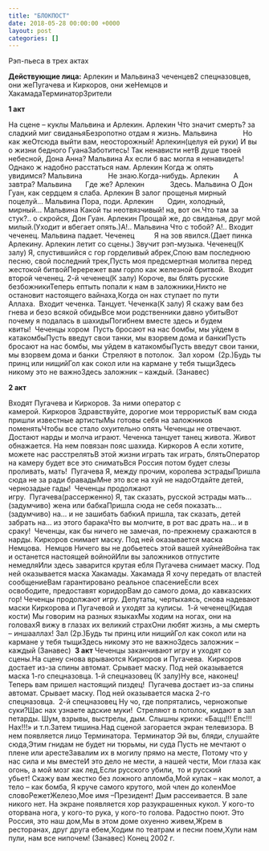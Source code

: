 ```yaml
---
title: "БЛОКПОСТ"
date: 2018-05-28 00:00:00 +0000
layout: post
categories: []
---
```

Рэп-пьеса в трех актах  

**Действующие лица:** Арлекин и Мальвина3 чеченцев2 спецназовцев, они жеПугачева и Киркоров, они жеНемцов и ХакамадаТерминаторЗрители   

**1 акт** 

На сцене – куклы Мальвина и Арлекин. Арлекин Что значит смерть? за сладкий миг свиданьяБезропотно отдам я жизнь. Мальвина             Но как жеОтсюда выйти вам, неосторожный! Арлекин(целуя ей руки) И вы о жизни бедного ГуанаЗаботитесь! Так ненависти нетВ душе твоей небесной, Дона Анна? Мальвина Ах если б вас могла я ненавидеть!Однако ж надобно расстаться нам. Арлекин Когда ж опять увидимся? Мальвина             Не знаю.Когда-нибудь. Арлекин       А завтра? Мальвина       Где же? Арлекин             Здесь. Мальвина О Дон Гуан, как сердцем я слаба. Арлекин В залог прощенья мирный поцелуй... Мальвина Пора, поди. Арлекин       Один, холодный, мирный... Мальвина Какой ты неотвязчивый! на, вот он.Что там за стук?.. о скройся, Дон Гуан. Арлекин Прощай же, до свиданья, друг мой милый.(Уходит и вбегает опять.)А!.. Мальвина Что с тобой? A!.. Входит чеченец. Мальвина падает. Чеченец          Я на зов явился.(Дает пинка Арлекину. Арлекин летит со сцены.) Звучит рэп-музыка. Чеченец(К залу) Я, спустившийся с гор горделивый абрек,Спою вам последнюю песню, свой последний трек,Пусть моя предсмертная молитва перед жестокой битвойПерережет вам горло как железной бритвой.  Входит второй чеченец. 2-й чеченец(К залу) Короче, вы блять русские безбожникиТеперь ептыть попали к нам в заложники,Никто не остановит настоящего вайнаха,Когда он нах ступает по пути Аллаха.  Входит чеченка. Танцует. Чеченка(К залу) Я скажу вам без гнева и безо всякой обидыВсе мои родственники давно убитыВот почему я подалась в шахидыПогибнем вместе здесь и будем квиты!  Чеченцы хором  Пусть бросают на нас бомбы, мы уйдем в катакомбыПусть введут свои танки, мы взорвем дома и банкиПусть бросают на нас бомбы, мы уйдем в катакомбыПусть введут свои танки, мы взорвем дома и банки  Стреляют в потолок.  Зал хором  (2р.)Будь ты принц или нищийГол как сокол или на кармане у тебя тыщиЗдесь никому это не важноЗдесь заложник – каждый. (Занавес)  

**2 акт** 

Входят Пугачева и Киркоров. За ними оператор с камерой. Киркоров Здравствуйте, дорогие мои террористыК вам сюда пришли известные артистыМы готовы себя на заложников поменятьЧтобы все стало охуительно опять Чеченцы не отвечают. Достают нарды и молча играют. Чеченка танцует танец живота. Живот обнажается. На нем повязан пояс шахида. Киркоров А если хотите, можете нас расстрелятьВ этой жизни играть так играть, блятьОператор на камеру будет все это сниматьВся Россия потом будет слезы проливать, мать!  Пугачева Я, между прочим, королева эстрадыПришла сюда не за ради бравадыМне это все на хуй не надоОтдайте детей, чернозадые гады!  Чеченцы продолжают игру.  Пугачева(рассерженно) Я, так сказать, русской эстрады мать… (задумчиво) жена или бабкаПришла сюда не себя показать… (задумчиво) на… и не зашибать бабкиА пришла, так сказать, детей забрать на… из этого баракаЧто вы молчите, в рот вас драть на… и в сраку!  Чеченцы, как бы ничего не замечая, по-прежнему сражаются в нарды. Киркоров снимает маску. Под ней оказывается маска Немцова.  Немцов Ничего вы не добьетесь этой вашей хуйнейВойна так и останется настоящей войнойИли вы заложников отпустите немедляИли здесь заварится крутая ебля Пугачева снимает маску. Под ней оказывается маска Хакамады. Хакамада Я хочу передать от властей сообщениеВам гарантировано реальное спасениеЕсли всех освободите, предоставят коридорВам до самого дома, до кавказских гор! Чеченцы продолжают игру. Депутаты, чертыхаясь, снова надевают маски Киркорова и Пугачевой и уходят за кулисы.  1-й чеченец(Кидая кости) Мы говорим на разных языкахМы ходим на ногах, они на головахЯ вижу в глазах их великий страхОни любят жизнь, а мы смерть – иншааллах! Зал (2р.)Будь ты принц или нищийГол как сокол или на кармане у тебя тыщиЗдесь никому это не важноЗдесь заложник – каждый (Занавес)  **3 акт** Чеченцы заканчивают игру и уходят со сцены.На сцену снова врываются Киркоров и Пугачева.  Киркоров достает из-за спины автомат. Срывает маску. Под ней оказывается маска 1-го спецназовца. 1-й спецназовец (К залу)Ну все, наконец!Теперь вам пришел настоящий пиздец!  Пугачева достает из-за спины автомат. Срывает маску. Под ней оказывается маска 2-го спецназовца.  2-й спецназовец Ну чо, где попрятались, черножопые суки?Щас нах узнаете адские муки!  Стреляют в потолок, кидают в зал петарды. Шум, взрывы, выстрелы, дым. Слышны крики: «Бацц!!! Епс!!! Нах!!!» и т.п.Затем тишина.Над сценой загорается экран телевизора. В нем появляется лицо Терминатора. Терминатор Эй вы, бляди, слушайте сюда,Этим гнидам не будет ни тюрьмы, ни суда Пусть не мечтают о плене или арестеЗавалим их в могилу прямо на месте, Потому что у нас сила и мы вместеИ это дело не мести, а нашей чести, Мои глаза как огонь, а мой мозг как лед,Если русского убили,  то и русский убьет! Скажу вам жестко без ложного апломба,Мой кулак – как молот, а тело – как бомба, Я круче самого крутого, мой член до коленМое словоРежетЖелезо,Мое имя –Президент! Дым рассеивается. В зале никого нет. На экране появляется хор разукрашенных кукол. У кого-то оторвана нога, у кого-то рука, у кого-то голова. Радостно поют. Это Россия, это наш дом,Мы в этом доме охуенно живем,Жрем в ресторанах, друг друга ебем,Ходим по театрам и песни поем,Хули нам пули, нам все нипочем! (Занавес) Конец 2002 г.